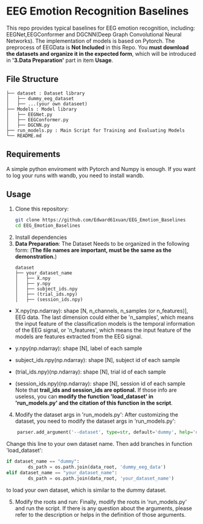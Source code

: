 # EEG Emotion Recognition Baselines
This repo provides typical baselines for EEG emotion recognition, including: EEGNet,EEGConformer and DGCNN(Deep Graph Convolutional Neural Networks). The implementation of models is based on Pytorch.
The preprocess of EEGData is **Not Included** in this Repo. You **must download the datasets and organize it in the expected form**, which will be introduced in **'3.Data Preparation'** part in item **Usage**. 

## File Structure
```
├── dataset : Dataset library
│   ├── dummy_eeg_dataset
│   ├── ...(your own dataseet)
├── Models : Model library
│   ├── EEGNet.py
│   ├── EEGConformer.py
│   ├── DGCNN.py
├── run_models.py : Main Script for Training and Evaluating Models
└── README.md
```
## Requirements
A simple python enviroment with Pytorch and Numpy is enough.
If you want to log your runs with wandb, you need to install wandb.

## Usage
1. Clone this repository:
    ```bash
    git clone https://github.com/Edward61xuan/EEG_Emotion_Baselines
    cd EEG_Emotion_Baselines
    ```
2. Install dependencies
3. **Data Preparation**: The Dataset Needs to be organized in the following form: (**The file names are important, must be the same as the demonstration.**)
    ```
    dataset
    ├── your_dataset_name
    │   ├── X.npy
    │   ├── y.npy
    │   ├── subject_ids.npy
    │   ├── (trial_ids.npy)
    │   ├── (session_ids.npy)
    ```
- X.npy(np.ndarray): shape [N, n_channels, n_samples (or n_features)], EEG data. The last dimension could either be 'n_samples', which means the input feature of the classification models is the temporal information of the EEG signal, or 'n_features', which means the input feature of the models are features extracted from the EEG signal.

- y.npy(np.ndarray): shape [N], label of each sample
- subject_ids.npy(np.ndarray): shape [N], subject id of each sample
- (trial_ids.npy)(np.ndarray): shape [N], trial id of each sample
- (session_ids.npy)(np.ndarray): shape [N], session id of each sample
Note that **trail_ids and session_ids are optional.** If those info are useless, you can **modify the function 'load_dataset' in 'run_models.py' and the citation of this function in the script**.

4. Modify the dataset args in 'run_models.py':
After customizing the dataset, you need to modify the dataset args in 'run_models.py':
```python
    parser.add_argument('--dataset', type=str, default='dummy', help='dataset name')
```
Change this line to your own dataset name. Then add branches in function 'load_dataset':
```python
if dataset_name == "dummy": 
        ds_path = os.path.join(data_root, 'dummy_eeg_data')
elif dataset_name == "your_dataset_name":
        ds_path = os.path.join(data_root, 'your_dataset_name')
```
to load your own dataset, which is similar to the dummy dataset. 

5. Modify the roots and run:
Finally, modify the roots in 'run_models.py' and run the script.
If there is any question about the arguments, please refer to the description or helps in the definition of those arguments.
